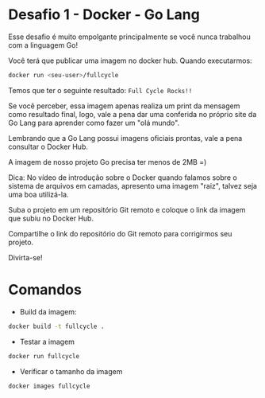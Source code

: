 # Desafio 1 - Docker - Go Lang

Esse desafio é muito empolgante principalmente se você nunca trabalhou com a linguagem Go!

Você terá que publicar uma imagem no docker hub. Quando executarmos:

```bash
docker run <seu-user>/fullcycle
```

Temos que ter o seguinte resultado: `Full Cycle Rocks!!`

Se você perceber, essa imagem apenas realiza um print da mensagem como resultado final, logo, vale a pena dar uma conferida no próprio site da Go Lang para aprender como fazer um "olá mundo".

Lembrando que a Go Lang possui imagens oficiais prontas, vale a pena consultar o Docker Hub.

A imagem de nosso projeto Go precisa ter menos de 2MB =)

Dica: No vídeo de introdução sobre o Docker quando falamos sobre o sistema de arquivos em camadas, apresento uma imagem "raiz", talvez seja uma boa utilizá-la.

Suba o projeto em um repositório Git remoto e coloque o link da imagem que subiu no Docker Hub.

Compartilhe o link do repositório do Git remoto para corrigirmos seu projeto.

Divirta-se!

# Comandos

- Build da imagem:

```bash
docker build -t fullcycle .
```

- Testar a imagem

```bash
docker run fullcycle
```

- Verificar o tamanho da imagem

```bash
docker images fullcycle
```